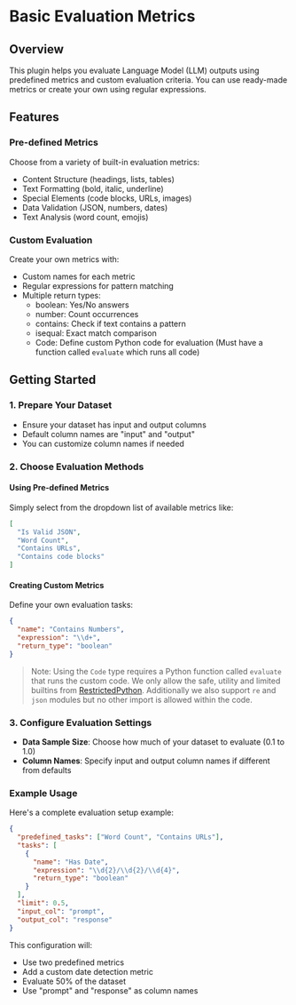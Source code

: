 # Basic Evaluation Metrics

## Overview

This plugin helps you evaluate Language Model (LLM) outputs using predefined metrics and custom evaluation criteria. You can use ready-made metrics or create your own using regular expressions.

## Features

### Pre-defined Metrics

Choose from a variety of built-in evaluation metrics:

- Content Structure (headings, lists, tables)
- Text Formatting (bold, italic, underline)
- Special Elements (code blocks, URLs, images)
- Data Validation (JSON, numbers, dates)
- Text Analysis (word count, emojis)

### Custom Evaluation

Create your own metrics with:

- Custom names for each metric
- Regular expressions for pattern matching
- Multiple return types:
  - boolean: Yes/No answers
  - number: Count occurrences
  - contains: Check if text contains a pattern
  - isequal: Exact match comparison
  - Code: Define custom Python code for evaluation (Must have a function called `evaluate` which runs all code)

## Getting Started

### 1. Prepare Your Dataset

- Ensure your dataset has input and output columns
- Default column names are "input" and "output"
- You can customize column names if needed

### 2. Choose Evaluation Methods

#### Using Pre-defined Metrics

Simply select from the dropdown list of available metrics like:

```json
[
  "Is Valid JSON",
  "Word Count",
  "Contains URLs",
  "Contains code blocks"
]
```

#### Creating Custom Metrics

Define your own evaluation tasks:

```json
{
  "name": "Contains Numbers",
  "expression": "\\d+",
  "return_type": "boolean"
}
```

> Note: Using the `Code` type requires a Python function called `evaluate` that runs the custom code. We only allow the safe, utility and limited builtins from [RestrictedPython](https://github.com/zopefoundation/RestrictedPython). Additionally we also support `re` and `json` modules but no other import is allowed within the code.

### 3. Configure Evaluation Settings

- **Data Sample Size**: Choose how much of your dataset to evaluate (0.1 to 1.0)
- **Column Names**: Specify input and output column names if different from defaults

### Example Usage

Here's a complete evaluation setup example:

```json
{
  "predefined_tasks": ["Word Count", "Contains URLs"],
  "tasks": [
    {
      "name": "Has Date",
      "expression": "\\d{2}/\\d{2}/\\d{4}",
      "return_type": "boolean"
    }
  ],
  "limit": 0.5,
  "input_col": "prompt",
  "output_col": "response"
}
```

This configuration will:

- Use two predefined metrics
- Add a custom date detection metric
- Evaluate 50% of the dataset
- Use "prompt" and "response" as column names